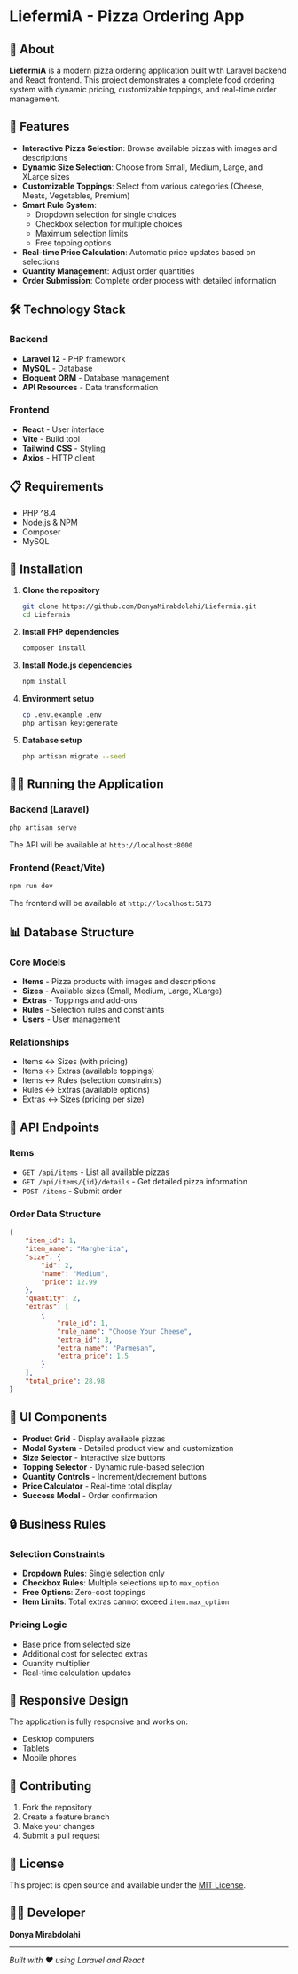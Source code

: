 # LiefermiA - Pizza Ordering App

## 🍕 About

**LiefermiA** is a modern pizza ordering application built with Laravel backend and React frontend. This project demonstrates a complete food ordering system with dynamic pricing, customizable toppings, and real-time order management.

## 🎯 Features

-   **Interactive Pizza Selection**: Browse available pizzas with images and descriptions
-   **Dynamic Size Selection**: Choose from Small, Medium, Large, and XLarge sizes
-   **Customizable Toppings**: Select from various categories (Cheese, Meats, Vegetables, Premium)
-   **Smart Rule System**:
    -   Dropdown selection for single choices
    -   Checkbox selection for multiple choices
    -   Maximum selection limits
    -   Free topping options
-   **Real-time Price Calculation**: Automatic price updates based on selections
-   **Quantity Management**: Adjust order quantities
-   **Order Submission**: Complete order process with detailed information

## 🛠 Technology Stack

### Backend

-   **Laravel 12** - PHP framework
-   **MySQL** - Database
-   **Eloquent ORM** - Database management
-   **API Resources** - Data transformation

### Frontend

-   **React** - User interface
-   **Vite** - Build tool
-   **Tailwind CSS** - Styling
-   **Axios** - HTTP client

## 📋 Requirements

-   PHP ^8.4
-   Node.js & NPM
-   Composer
-   MySQL

## 🚀 Installation

1. **Clone the repository**

    ```bash
    git clone https://github.com/DonyaMirabdolahi/Liefermia.git
    cd Liefermia
    ```

2. **Install PHP dependencies**

    ```bash
    composer install
    ```

3. **Install Node.js dependencies**

    ```bash
    npm install
    ```

4. **Environment setup**

    ```bash
    cp .env.example .env
    php artisan key:generate
    ```

5. **Database setup**
    ```bash
    php artisan migrate --seed
    ```

## 🏃‍♂️ Running the Application

### Backend (Laravel)

```bash
php artisan serve
```

The API will be available at `http://localhost:8000`

### Frontend (React/Vite)

```bash
npm run dev
```

The frontend will be available at `http://localhost:5173`

## 📊 Database Structure

### Core Models

-   **Items** - Pizza products with images and descriptions
-   **Sizes** - Available sizes (Small, Medium, Large, XLarge)
-   **Extras** - Toppings and add-ons
-   **Rules** - Selection rules and constraints
-   **Users** - User management

### Relationships

-   Items ↔ Sizes (with pricing)
-   Items ↔ Extras (available toppings)
-   Items ↔ Rules (selection constraints)
-   Rules ↔ Extras (available options)
-   Extras ↔ Sizes (pricing per size)

## 🔧 API Endpoints

### Items

-   `GET /api/items` - List all available pizzas
-   `GET /api/items/{id}/details` - Get detailed pizza information
-   `POST /items` - Submit order

### Order Data Structure

```json
{
    "item_id": 1,
    "item_name": "Margherita",
    "size": {
        "id": 2,
        "name": "Medium",
        "price": 12.99
    },
    "quantity": 2,
    "extras": [
        {
            "rule_id": 1,
            "rule_name": "Choose Your Cheese",
            "extra_id": 3,
            "extra_name": "Parmesan",
            "extra_price": 1.5
        }
    ],
    "total_price": 28.98
}
```

## 🎨 UI Components

-   **Product Grid** - Display available pizzas
-   **Modal System** - Detailed product view and customization
-   **Size Selector** - Interactive size buttons
-   **Topping Selector** - Dynamic rule-based selection
-   **Quantity Controls** - Increment/decrement buttons
-   **Price Calculator** - Real-time total display
-   **Success Modal** - Order confirmation

## 🔒 Business Rules

### Selection Constraints

-   **Dropdown Rules**: Single selection only
-   **Checkbox Rules**: Multiple selections up to `max_option`
-   **Free Options**: Zero-cost toppings
-   **Item Limits**: Total extras cannot exceed `item.max_option`

### Pricing Logic

-   Base price from selected size
-   Additional cost for selected extras
-   Quantity multiplier
-   Real-time calculation updates

## 📱 Responsive Design

The application is fully responsive and works on:

-   Desktop computers
-   Tablets
-   Mobile phones

## 🤝 Contributing

1. Fork the repository
2. Create a feature branch
3. Make your changes
4. Submit a pull request

## 📄 License

This project is open source and available under the [MIT License](LICENSE).

## 👨‍💻 Developer

**Donya Mirabdolahi**

---

_Built with ❤️ using Laravel and React_

